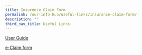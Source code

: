 ```yaml
---
title: Insurence Claim Form
permalink: /our-info-hub/useful-links/insurance-claim-form/
description: ""
third_nav_title: Useful Links
---
```


[User Guide](https://s3.ap-southeast-1.amazonaws.com/mhc.static/Income/Student+GPA+User+Guide+-+Parent.pdf)

[e-Claim form](https://studentgpa.incomegroupins.com.sg/#/)